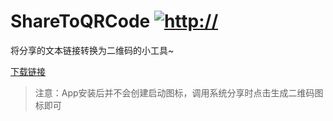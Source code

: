 # ShareToQRCode [![http://](https://travis-ci.org/ahjsrhj/ShareToQRCode.svg?branch=master)](https://travis-ci.org/ahjsrhj/ShareToQRCode)
将分享的文本链接转换为二维码的小工具~

[下载链接](https://github.com/ahjsrhj/ShareToQRCode/releases/download/1.0/app-release.apk)

> 注意：App安装后并不会创建启动图标，调用系统分享时点击生成二维码图标即可

